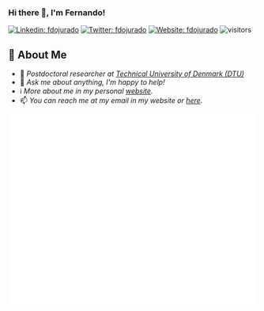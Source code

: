 ### Hi there 👋, I'm Fernando!

[![Linkedin: fdojurado](https://img.shields.io/badge/-fdojurado-blue?style=flat-square&logo=Linkedin&logoColor=white&link=https://www.linkedin.com/in/fdojurado/)](https://www.linkedin.com/in/fdojurado/)
[![Twitter: fdojurado](https://img.shields.io/twitter/follow/fdojurado?style=social)](https://twitter.com/fdojurado)
[![Website: fdojurado](https://img.shields.io/badge/-fdojurado-grey?style=sociale&logoColor=white&logo=googlechrome&link=https://people.compute.dtu.dk/ffjla/)](https://people.compute.dtu.dk/ffjla/)
![visitors](https://visitor-badge.glitch.me/badge?page_id=fdojurado.fdojurado)
<!-- [![GitHub fdojurado](https://img.shields.io/github/followers/fdojurado?label=follow&style=social)](https://github.com/fdojurado) -->

## 📖 About Me

- 💼 _Postdoctoral researcher at [Technical University of Denmark (DTU)](https://www.dtu.dk/english)_
- 💬 _Ask me about anything, I'm happy to help!_
- ℹ️ _More about me in my personal [website](https://people.compute.dtu.dk/ffjla/)._
- 📫 _You can reach me at my email in my website or [here](https://github.com/fdojurado/fdojurado/issues)._

<!-- ![Metrics](https://metrics.lecoq.io/fdojurado?template=classic&base.header=0&gists=1&lines=1&config.timezone=America%2FToronto)

<p align="center"> <img src="https://github-readme-stats.vercel.app/api?username=fdojurado&show_icons=true&theme=gotham" alt="fdojurado" />
  
 | <a href="https://github.com/fdojurado/github-readme-stats"><img align="center" src="https://github-readme-stats.vercel.app/api?username=fdojurado&count_private=true&show_icons=true&include_all_commits=true&theme=buefy&hide_border=true" alt="Anurag's github stats" /></a> | <a href="https://github.com/anuraghazra/github-readme-stats"><img align="center" src="https://github-readme-stats.vercel.app/api/top-langs/?username=fdojurado&count_private=true&layout=compact&theme=buefy&hide_border=true" /></a> |
| ------------- | ------------- |
 
 ![Fernando's GitHub stats](https://github-readme-stats.vercel.app/api?username=fdojurado&count_private=true)
  
![Metrics](https://metrics.lecoq.io/fdojurado?template=classic&languages=1&base=header%2C%20activity%2C%20community%2C%20repositories%2C%20metadata&base.indepth=false&base.hireable=false&base.skip=false&languages=false&languages.limit=8&languages.threshold=0%25&languages.other=false&languages.colors=github&languages.sections=most-used&languages.indepth=false&languages.analysis.timeout=15&languages.categories=markup%2C%20programming&languages.recent.categories=markup%2C%20programming&languages.recent.load=300&languages.recent.days=14&config.timezone=Europe%2FCopenhagen) -->

![Metrics](/github-metrics.svg)




<!--
**fdojurado/fdojurado** is a ✨ _special_ ✨ repository because its `README.md` (this file) appears on your GitHub profile.

Here are some ideas to get you started:

- 🔭 I’m currently working on ...
- 🌱 I’m currently learning ...
- 👯 I’m looking to collaborate on ...
- 🤔 I’m looking for help with ...
- 💬 Ask me about ...
- 📫 How to reach me: ...
- 😄 Pronouns: ...
- ⚡ Fun fact: ...
-->

